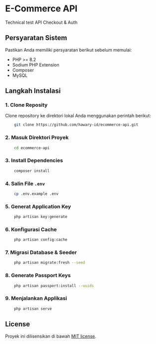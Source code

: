# E-Commerce API

Technical test API Checkout & Auth

## Persyaratan Sistem

Pastikan Anda memiliki persyaratan berikut sebelum memulai:

- PHP >= 8.2
- Sodium PHP Extension
- Composer
- MySQL

## Langkah Instalasi

### 1. Clone Reposity
Clone repository ke direktori lokal Anda menggunakan perintah berikut:
```bash
    git clone https://github.com/hawary-id/ecommerce-api.git
```    

### 2. Masuk Direktori Proyek
```bash
    cd ecommerce-api
```

### 3. Install Dependencies
```bash
    composer install
```

### 4. Salin File `.env`
```bash
    cp .env.example .env
```

### 5. Generat Application Key
```bash
    php artisan key:generate
```

### 6. Konfigurasi Cache
```bash
    php artisan config:cache
```

### 7. Migrasi Database & Seeder
```bash
    php artisan migrate:fresh --seed
```

### 8. Generate Passport Keys
```bash
    php artisan passport:install --uuids
```

### 9. Menjalankan Applikasi
```bash
    php artisan serve
```

## License

Proyek ini dilisensikan di bawah [MIT license](https://opensource.org/licenses/MIT).
